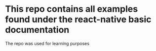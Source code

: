 # This repo contains all examples found under the react-native basic documentation
The repo was used for learning purposes